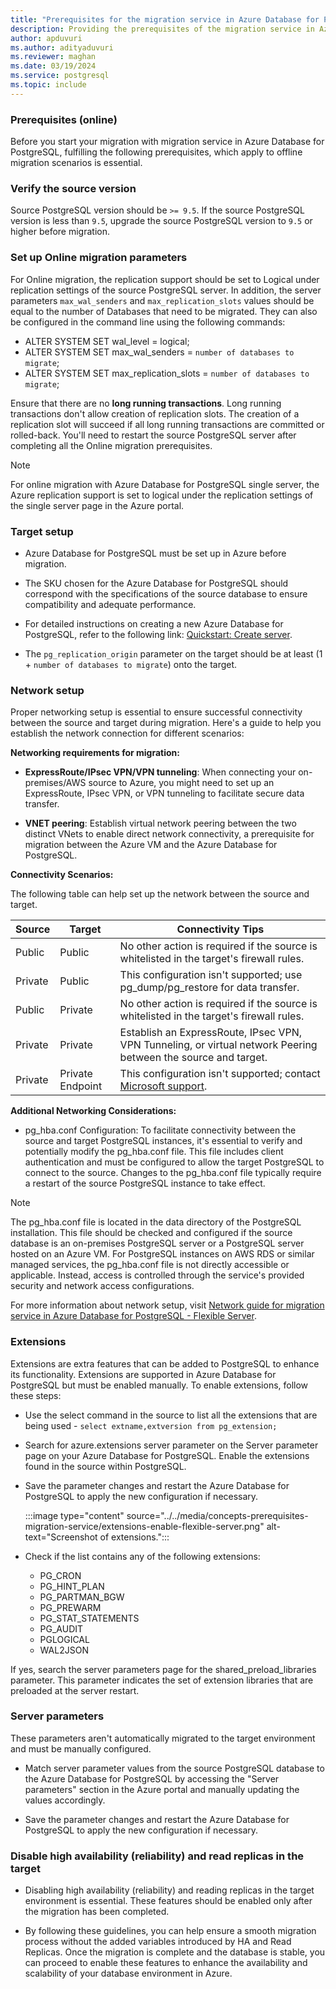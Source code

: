 ```yaml
---
title: "Prerequisites for the migration service in Azure Database for PostgreSQL (online)"
description: Providing the prerequisites of the migration service in Azure Database for PostgreSQL
author: apduvuri
ms.author: adityaduvuri
ms.reviewer: maghan
ms.date: 03/19/2024
ms.service: postgresql
ms.topic: include
---
```


### Prerequisites (online)

Before you start your migration with migration service in Azure Database for PostgreSQL, fulfilling the following prerequisites, which apply to offline migration scenarios is essential.

### Verify the source version

Source PostgreSQL version should be `>= 9.5`. If the source PostgreSQL version is less than `9.5`, upgrade the source PostgreSQL version to `9.5` or higher before migration.

### Set up Online migration parameters

For Online migration, the replication support should be set to Logical under replication settings of the source PostgreSQL server. In addition, the server parameters `max_wal_senders` and `max_replication_slots` values should be equal to the number of Databases that need to be migrated. They can also be configured in the command line using the following commands:

- ALTER SYSTEM SET wal_level = logical;
- ALTER SYSTEM SET max_wal_senders = `number of databases to migrate`;
- ALTER SYSTEM SET max_replication_slots = `number of databases to migrate`;

Ensure that there are no **long running transactions**. Long running transactions don't allow creation of replication slots. The creation of a replication slot will succeed if all long running transactions are committed or rolled-back. You'll need to restart the source PostgreSQL server after completing all the Online migration prerequisites.

> [!NOTE]
> For online migration with Azure Database for PostgreSQL single server, the Azure replication support is set to logical under the replication settings of the single server page in the Azure portal.

### Target setup

- Azure Database for PostgreSQL must be set up in Azure before migration.

- The SKU chosen for the Azure Database for PostgreSQL should correspond with the specifications of the source database to ensure compatibility and adequate performance.

- For detailed instructions on creating a new Azure Database for PostgreSQL, refer to the following link: [Quickstart: Create server](/azure/postgresql/flexible-server/).

- The `pg_replication_origin` parameter on the target should be at least (1 + `number of databases to migrate`) onto the target.

### Network setup

Proper networking setup is essential to ensure successful connectivity between the source and target during migration. Here's a guide to help you establish the network connection for different scenarios:

**Networking requirements for migration:**

- **ExpressRoute/IPsec VPN/VPN tunneling**: When connecting your on-premises/AWS source to Azure, you might need to set up an ExpressRoute, IPsec VPN, or VPN tunneling to facilitate secure data transfer.

- **VNET peering**: Establish virtual network peering between the two distinct VNets to enable direct network connectivity, a prerequisite for migration between the Azure VM and the Azure Database for PostgreSQL.

**Connectivity Scenarios:**

The following table can help set up the network between the source and target.

| Source | Target | Connectivity Tips |
| --- | --- | --- |
| Public | Public | No other action is required if the source is whitelisted in the target's firewall rules. |
| Private | Public | This configuration isn't supported; use pg_dump/pg_restore for data transfer. |
| Public | Private | No other action is required if the source is whitelisted in the target's firewall rules. |
| Private | Private | Establish an ExpressRoute, IPsec VPN, VPN Tunneling, or virtual network Peering between the source and target. |
| Private | Private Endpoint | This configuration isn't supported; contact [Microsoft support](https://support.microsoft.com/). |

**Additional Networking Considerations:**

- pg_hba.conf Configuration: To facilitate connectivity between the source and target PostgreSQL instances, it's essential to verify and potentially modify the pg_hba.conf file. This file includes client authentication and must be configured to allow the target PostgreSQL to connect to the source. Changes to the pg_hba.conf file typically require a restart of the source PostgreSQL instance to take effect.

> [!NOTE]
> The pg_hba.conf file is located in the data directory of the PostgreSQL installation. This file should be checked and configured if the source database is an on-premises PostgreSQL server or a PostgreSQL server hosted on an Azure VM. For PostgreSQL instances on AWS RDS or similar managed services, the pg_hba.conf file is not directly accessible or applicable. Instead, access is controlled through the service's provided security and network access configurations.

For more information about network setup, visit [Network guide for migration service in Azure Database for PostgreSQL - Flexible Server](../../how-to-network-setup-migration-service.md).

### Extensions

Extensions are extra features that can be added to PostgreSQL to enhance its functionality. Extensions are supported in Azure Database for PostgreSQL but must be enabled manually. To enable extensions, follow these steps:

- Use the select command in the source to list all the extensions that are being used - `select extname,extversion from pg_extension;`

- Search for azure.extensions server parameter on the Server parameter page on your Azure Database for PostgreSQL. Enable the extensions found in the source within PostgreSQL.

- Save the parameter changes and restart the Azure Database for PostgreSQL to apply the new configuration if necessary.

  :::image type="content" source="../../media/concepts-prerequisites-migration-service/extensions-enable-flexible-server.png" alt-text="Screenshot of extensions.":::

- Check if the list contains any of the following extensions:
    - PG_CRON
    - PG_HINT_PLAN
    - PG_PARTMAN_BGW
    - PG_PREWARM
    - PG_STAT_STATEMENTS
    - PG_AUDIT
    - PGLOGICAL
    - WAL2JSON

If yes, search the server parameters page for the shared_preload_libraries parameter. This parameter indicates the set of extension libraries that are preloaded at the server restart.

### Server parameters

These parameters aren't automatically migrated to the target environment and must be manually configured.

- Match server parameter values from the source PostgreSQL database to the Azure Database for PostgreSQL by accessing the "Server parameters" section in the Azure portal and manually updating the values accordingly.

- Save the parameter changes and restart the Azure Database for PostgreSQL to apply the new configuration if necessary.

### Disable high availability (reliability) and read replicas in the target

- Disabling high availability (reliability) and reading replicas in the target environment is essential. These features should be enabled only after the migration has been completed.

- By following these guidelines, you can help ensure a smooth migration process without the added variables introduced by HA and Read Replicas. Once the migration is complete and the database is stable, you can proceed to enable these features to enhance the availability and scalability of your database environment in Azure.
